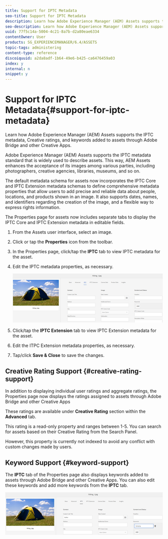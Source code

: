 ```yaml
---
title: Support for IPTC Metadata
seo-title: Support for IPTC Metadata
description: Learn how Adobe Experience Manager (AEM) Assets supports the IPTC metadata, Creative ratings, and keywords added to assets through Adobe Bridge and other Creative Apps.
seo-description: Learn how Adobe Experience Manager (AEM) Assets supports the IPTC metadata, Creative ratings, and keywords added to assets through Adobe Bridge and other Creative Apps.
uuid: 77f5c14a-5004-4c21-8a7b-d2a80eae6334
contentOwner: User
products: SG_EXPERIENCEMANAGER/6.4/ASSETS
topic-tags: administering
content-type: reference
discoiquuid: a2da8adf-1b64-49e6-b425-ca6476459a03
index: y
internal: n
snippet: y
---
```


# Support for IPTC Metadata{#support-for-iptc-metadata}

Learn how Adobe Experience Manager (AEM) Assets supports the IPTC metadata, Creative ratings, and keywords added to assets through Adobe Bridge and other Creative Apps.

Adobe Experience Manager (AEM) Assets supports the IPTC metadata standard that is widely used to describe assets. This way, AEM Assets enhances the acceptance of its images among various parties, including photographers, creative agencies, libraries, museums, and so on.

The default metadata schema for assets now incorporates the IPTC Core and IPTC Extension metadata schemas to define comprehensive metadata properties that allow users to add precise and reliable data about people, locations, and products shown in an image. It also supports dates, names, and identifiers regarding the creation of the image, and a flexible way to express rights information.

The Properties page for assets now includes separate tabs to display the IPTC Core and IPTC Extension metadata in editable fields.

1. From the Assets user interface, select an image.
1. Click or tap the **Properties** icon from the toolbar.
1. In the Properties page, click/tap the **IPTC** tab to view IPTC metadata for the asset.
1. Edit the IPTC metadata properties, as necessary.

   ![](assets/iptc_tab.png)

1. Click/tap the **IPTC Extension** tab to view IPTC Extension metadata for the asset.
1. Edit the ITPC Extension metadata properties, as necessary.
1. Tap/click **Save & Close** to save the changes.

## Creative Rating Support {#creative-rating-support}

In addition to displaying individual user ratings and aggregate ratings, the Properties page now displays the ratings assigned to assets through Adobe Bridge and other Creative Apps

These ratings are available under **Creative Rating** section within the **Advanced** tab.

This rating is a read-only property and ranges between 1-5. You can search for assets based on their Creative Rating from the Search Panel.

However, this property is currently not indexed to avoid any conflict with custom changes made by users.

## Keyword Support {#keyword-support}

The **IPTC** tab of the Properties page also displays keywords added to assets through Adobe Bridge and other Creative Apps. You can also edit these keywords and add more keywords from the **IPTC** tab.

![](assets/Keywords.png)

